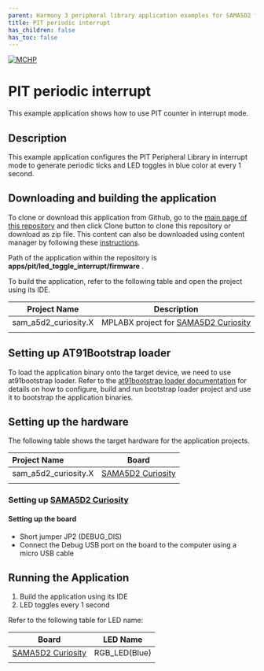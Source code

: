 ```yaml
---
parent: Harmony 3 peripheral library application examples for SAMA5D2 family
title: PIT periodic interrupt 
has_children: false
has_toc: false
---
```


[![MCHP](https://www.microchip.com/ResourcePackages/Microchip/assets/dist/images/logo.png)](https://www.microchip.com)

# PIT periodic interrupt

This example application shows how to use PIT counter in interrupt mode.

## Description

This example application configures the PIT Peripheral Library in interrupt mode to generate periodic ticks and LED toggles in blue color at every 1 second.

## Downloading and building the application

To clone or download this application from Github, go to the [main page of this repository](https://github.com/Microchip-MPLAB-Harmony/csp_apps_sam_a5d2) and then click Clone button to clone this repository or download as zip file.
This content can also be downloaded using content manager by following these [instructions](https://github.com/Microchip-MPLAB-Harmony/contentmanager/wiki).

Path of the application within the repository is **apps/pit/led_toggle_interrupt/firmware** .

To build the application, refer to the following table and open the project using its IDE.

| Project Name      | Description                                    |
| ----------------- | ---------------------------------------------- |
| sam_a5d2_curiosity.X | MPLABX project for [SAMA5D2 Curiosity]() |
|||

## Setting up AT91Bootstrap loader

To load the application binary onto the target device, we need to use at91bootstrap loader. Refer to the [at91bootstrap loader documentation](../../docs/readme_bootstrap.md) for details on how to configure, build and run bootstrap loader project and use it to bootstrap the application binaries.

## Setting up the hardware

The following table shows the target hardware for the application projects.

| Project Name| Board|
|:---------|:---------:|
| sam_a5d2_curiosity.X | [SAMA5D2 Curiosity]() |
|||

### Setting up [SAMA5D2 Curiosity]()

#### Setting up the board

- Short jumper JP2 (DEBUG_DIS)
- Connect the Debug USB port on the board to the computer using a micro USB cable

## Running the Application

1. Build the application using its IDE
2. LED toggles every 1 second

Refer to the following table for LED name:

| Board      | LED Name                                    |
| ----------------- | ---------------------------------------------- |
| [SAMA5D2 Curiosity]() |RGB_LED(Blue)  |
|||
